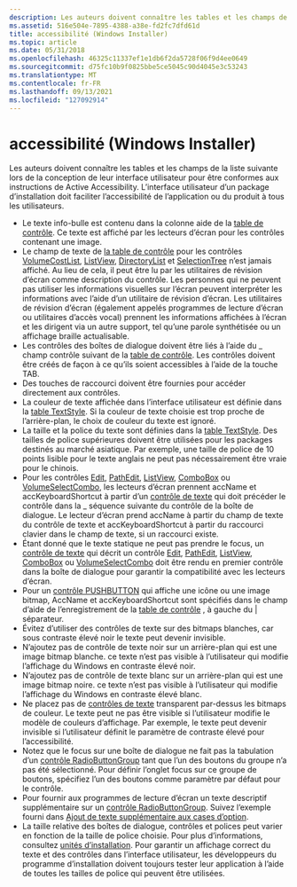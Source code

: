 ```yaml
---
description: Les auteurs doivent connaître les tables et les champs de la liste suivante lors de la conception de leur interface utilisateur pour être conformes aux instructions de Active Accessibility.
ms.assetid: 516e504e-7895-4388-a38e-fd2fc7dfd61d
title: accessibilité (Windows Installer)
ms.topic: article
ms.date: 05/31/2018
ms.openlocfilehash: 46325c11337ef1e1db6f2da5728f06f9d4ee0649
ms.sourcegitcommit: d75fc10b9f0825bbe5ce5045c90d4045e3c53243
ms.translationtype: MT
ms.contentlocale: fr-FR
ms.lasthandoff: 09/13/2021
ms.locfileid: "127092914"
---
```

# <a name="accessibility-windows-installer"></a>accessibilité (Windows Installer)

Les auteurs doivent connaître les tables et les champs de la liste suivante lors de la conception de leur interface utilisateur pour être conformes aux instructions de Active Accessibility. L’interface utilisateur d’un package d’installation doit faciliter l’accessibilité de l’application ou du produit à tous les utilisateurs.

-   Le texte info-bulle est contenu dans la colonne aide de la [table de contrôle](control-table.md). Ce texte est affiché par les lecteurs d’écran pour les contrôles contenant une image.
-   Le champ de texte de [la table de contrôle](control-table.md) pour les contrôles [VolumeCostList](volumecostlist-control.md), [ListView](listview-control.md), [DirectoryList](directorylist-control.md) et [SelectionTree](selectiontree-control.md) n’est jamais affiché. Au lieu de cela, il peut être lu par les utilitaires de révision d’écran comme description du contrôle. Les personnes qui ne peuvent pas utiliser les informations visuelles sur l’écran peuvent interpréter les informations avec l’aide d’un utilitaire de révision d’écran. Les utilitaires de révision d’écran (également appelés programmes de lecture d’écran ou utilitaires d’accès vocal) prennent les informations affichées à l’écran et les dirigent via un autre support, tel qu’une parole synthétisée ou un affichage braille actualisable.
-   Les contrôles des boîtes de dialogue doivent être liés à l’aide du \_ champ contrôle suivant de la [table de contrôle](control-table.md). Les contrôles doivent être créés de façon à ce qu’ils soient accessibles à l’aide de la touche TAB.
-   Des touches de raccourci doivent être fournies pour accéder directement aux contrôles.
-   La couleur de texte affichée dans l’interface utilisateur est définie dans la [table TextStyle](textstyle-table.md). Si la couleur de texte choisie est trop proche de l’arrière-plan, le choix de couleur du texte est ignoré.
-   La taille et la police du texte sont définies dans la [table TextStyle](textstyle-table.md). Des tailles de police supérieures doivent être utilisées pour les packages destinés au marché asiatique. Par exemple, une taille de police de 10 points lisible pour le texte anglais ne peut pas nécessairement être vraie pour le chinois.
-   Pour les contrôles [Edit](edit-control.md), [PathEdit](pathedit-control.md), [ListView](listview-control.md), [ComboBox](combobox-control.md) ou [VolumeSelectCombo](volumeselectcombo-control.md), les lecteurs d’écran prennent accName et accKeyboardShortcut à partir d’un [contrôle de texte](text-control.md) qui doit précéder le contrôle dans la \_ séquence suivante du contrôle de la boîte de dialogue. Le lecteur d’écran prend accName à partir du champ de texte du contrôle de texte et accKeyboardShortcut à partir du raccourci clavier dans le champ de texte, si un raccourci existe.
-   Étant donné que le texte statique ne peut pas prendre le focus, un [contrôle de texte](text-control.md) qui décrit un contrôle [Edit](edit-control.md), [PathEdit](pathedit-control.md), [ListView](listview-control.md), [ComboBox](combobox-control.md) ou [VolumeSelectCombo](volumeselectcombo-control.md) doit être rendu en premier contrôle dans la boîte de dialogue pour garantir la compatibilité avec les lecteurs d’écran.
-   Pour un [contrôle PUSHBUTTON](pushbutton-control.md) qui affiche une icône ou une image bitmap, AccName et accKeyboardShortcut sont spécifiés dans le champ d’aide de l’enregistrement de la [table de contrôle](control-table.md) , à gauche du \| séparateur.
-   Évitez d’utiliser des contrôles de texte sur des bitmaps blanches, car sous contraste élevé noir le texte peut devenir invisible.
-   N’ajoutez pas de contrôle de texte noir sur un arrière-plan qui est une image bitmap blanche. ce texte n’est pas visible à l’utilisateur qui modifie l’affichage du Windows en contraste élevé noir.
-   N’ajoutez pas de contrôle de texte blanc sur un arrière-plan qui est une image bitmap noire. ce texte n’est pas visible à l’utilisateur qui modifie l’affichage du Windows en contraste élevé blanc.
-   Ne placez pas de [contrôles de texte](text-control.md) transparent par-dessus les bitmaps de couleur. Le texte peut ne pas être visible si l’utilisateur modifie le modèle de couleurs d’affichage. Par exemple, le texte peut devenir invisible si l’utilisateur définit le paramètre de contraste élevé pour l’accessibilité.
-   Notez que le focus sur une boîte de dialogue ne fait pas la tabulation d’un [contrôle RadioButtonGroup](radiobuttongroup-control.md) tant que l’un des boutons du groupe n’a pas été sélectionné. Pour définir l’onglet focus sur ce groupe de boutons, spécifiez l’un des boutons comme paramètre par défaut pour le contrôle.
-   Pour fournir aux programmes de lecture d’écran un texte descriptif supplémentaire sur un [contrôle RadioButtonGroup](radiobuttongroup-control.md). Suivez l’exemple fourni dans [Ajout de texte supplémentaire aux cases d’option](adding-extra-text-to-radio-buttons.md).
-   La taille relative des boîtes de dialogue, contrôles et polices peut varier en fonction de la taille de police choisie. Pour plus d’informations, consultez [unités d’installation](installer-units.md). Pour garantir un affichage correct du texte et des contrôles dans l’interface utilisateur, les développeurs du programme d’installation doivent toujours tester leur application à l’aide de toutes les tailles de police qui peuvent être utilisées.

 

 



